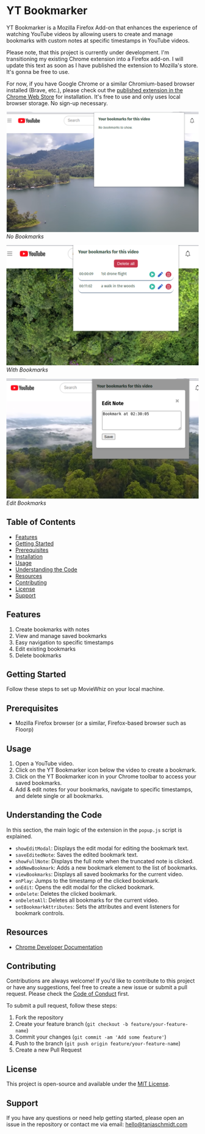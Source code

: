 # YT Bookmarker

YT Bookmarker is a Mozilla Firefox Add-on that enhances the experience of watching YouTube videos by allowing users to create and manage bookmarks with custom notes at specific timestamps in YouTube videos.

Please note, that this project is currently under development. I'm transitioning my existing Chrome extension into a Firefox add-on. I will update this text as soon as I have published the extension to Mozilla's store. It's gonna be free to use.

For now, if you have Google Chrome or a similar Chromium-based browser installed (Brave, etc.), please check out the [published extension in the Chrome Web Store](https://chrome.google.com/webstore/detail/yt-bookmarker/docgcaajjlhikhllnlkfmffciiokggag/related) for installation. It's free to use and only uses local browser storage. No sign-up necessary.
<!--You can find the [published extension in the Chrome Web Store](https://chrome.google.com/webstore/detail/yt-bookmarker/docgcaajjlhikhllnlkfmffciiokggag/related) for installation. It's free to use and only uses local browser storage. No sign-up necessary.-->

![YT Bookmarker - No Screenshots](./img/yt-bookmarker_3.png)
*No Bookmarks*

![YT Bookmarker - With Screenshots](./img/yt-bookmarker_1.png)
*With Bookmarks*

![YT Bookmarker - Edit Screenshots](./img/yt-bookmarker_2.png)
*Edit Bookmarks*


## Table of Contents
- [Features](#features)
- [Getting Started](#getting-started)
- [Prerequisites](#prerequisites)
- [Installation](#installation)
- [Usage](#usage)
- [Understanding the Code](#understanding-the-code)
- [Resources](#resources)
- [Contributing](#contributing)
- [License](#license)
- [Support](#support)

## Features

1. Create bookmarks with notes
2. View and manage saved bookmarks
3. Easy navigation to specific timestamps
4. Edit existing bookmarks
5. Delete bookmarks

## Getting Started
Follow these steps to set up MovieWhiz on your local machine.

## Prerequisites

- Mozilla Firefox browser (or a similar, Firefox-based browser such as Floorp)
<!--
ToDo: Update Installation Process

## Installation
1. [Fork](https://docs.github.com/en/get-started/quickstart/fork-a-repo) and then clone this repository:

```
git clone https://github.com/<your username>/video-bookmarker.git
```
2. Open Mozilla Firefox.
3. Go to `about:addons`.
4. Enable "Developer mode" in the top-right corner.
5. Click "Load unpacked extension" and choose the folder where you saved the cloned repository.

The extension should now appear in your Chrome toolbar.
-->
## Usage

1. Open a YouTube video.
2. Click on the YT Bookmarker icon below the video to create a bookmark. 
3. Click on the YT Bookmarker icon in your Chrome toolbar to access your saved bookmarks.
4. Add & edit notes for your bookmarks, navigate to specific timestamps, and delete single or all bookmarks.

## Understanding the Code

In this section, the main logic of the extension in the `popup.js` script is explained.

- `showEditModal`: Displays the edit modal for editing the bookmark text.
- `saveEditedNote`: Saves the edited bookmark text.
- `showFullNote`: Displays the full note when the truncated note is clicked.
- `addNewBookmark`: Adds a new bookmark element to the list of bookmarks.
- `viewBookmarks`: Displays all saved bookmarks for the current video.
- `onPlay`: Jumps to the timestamp of the clicked bookmark.
- `onEdit`: Opens the edit modal for the clicked bookmark.
- `onDelete`: Deletes the clicked bookmark.
- `onDeleteAll`: Deletes all bookmarks for the current video.
- `setBookmarkAttributes`: Sets the attributes and event listeners for bookmark controls.

## Resources

- [Chrome Developer Documentation](https://developer.chrome.com/docs/extensions/mv3/)


## Contributing
Contributions are always welcome! If you'd like to contribute to this project or have any suggestions, feel free to create a new issue or submit a pull request. Please check the [Code of Conduct](./CODE_OF_CONDUCT.md) first.

To submit a pull request, follow these steps:
1. Fork the repository
2. Create your feature branch (`git checkout -b feature/your-feature-name`)
3. Commit your changes (`git commit -am 'Add some feature'`)
4. Push to the branch (`git push origin feature/your-feature-name`)
5. Create a new Pull Request

## License

This project is open-source and available under the [MIT License](./LICENSE.md).

## Support

If you have any questions or need help getting started, please open an issue in the repository or contact me via email: <a href="mailto:hello@tanjaschmidt.com">hello@tanjaschmidt.com</a>
